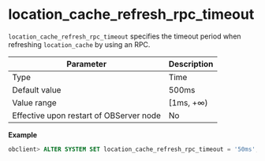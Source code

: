 # location_cache_refresh_rpc_timeout

`location_cache_refresh_rpc_timeout` specifies the timeout period when refreshing `location_cache` by using an RPC.


| Parameter | Description |
|------------------|-----------|
| Type | Time |
| Default value | 500ms |
| Value range | \[1ms, +∞) |
| Effective upon restart of OBServer node | No |

**Example**

```sql
obclient> ALTER SYSTEM SET location_cache_refresh_rpc_timeout = '50ms';
```